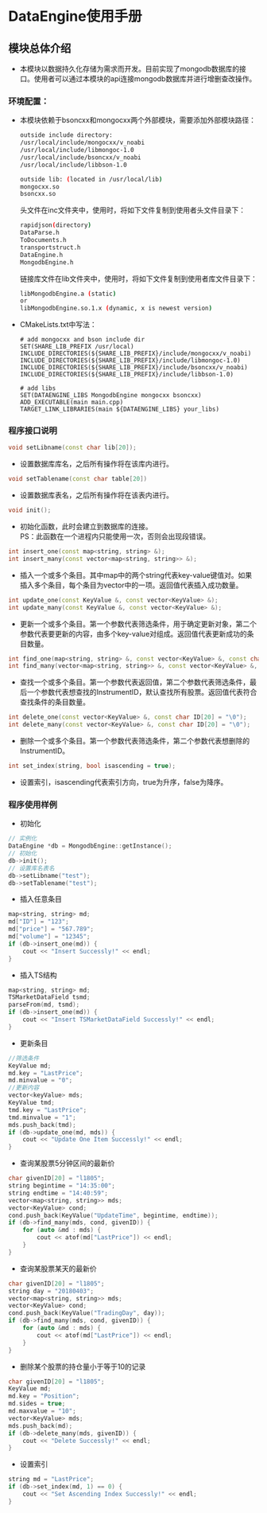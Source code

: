 # DataEngine使用手册

## 模块总体介绍

- 本模块以数据持久化存储为需求而开发。目前实现了mongodb数据库的接口。使用者可以通过本模块的api连接mongodb数据库并进行增删查改操作。

### 环境配置：

- 本模块依赖于bsoncxx和mongocxx两个外部模块，需要添加外部模块路径：

  ~~~bash
  outside include directory:
  /usr/local/include/mongocxx/v_noabi
  /usr/local/include/libmongoc-1.0
  /usr/local/include/bsoncxx/v_noabi
  /usr/local/include/libbson-1.0

  outside lib: (located in /usr/local/lib)
  mongocxx.so
  bsoncxx.so
  ~~~

  头文件在inc文件夹中，使用时，将如下文件复制到使用者头文件目录下：

  ~~~bash
  rapidjson(directory)
  DataParse.h
  ToDocuments.h
  transportstruct.h
  DataEngine.h
  MongodbEngine.h
  ~~~

  链接库文件在lib文件夹中，使用时，将如下文件复制到使用者库文件目录下：

  ~~~bash
  libMongodbEngine.a (static)
  or
  libMongodbEngine.so.1.x (dynamic, x is newest version)
  ~~~

- CMakeLists.txt中写法：

  ```
  # add mongocxx and bson include dir
  SET(SHARE_LIB_PREFIX /usr/local)
  INCLUDE_DIRECTORIES(${SHARE_LIB_PREFIX}/include/mongocxx/v_noabi)
  INCLUDE_DIRECTORIES(${SHARE_LIB_PREFIX}/include/libmongoc-1.0)
  INCLUDE_DIRECTORIES(${SHARE_LIB_PREFIX}/include/bsoncxx/v_noabi)
  INCLUDE_DIRECTORIES(${SHARE_LIB_PREFIX}/include/libbson-1.0)

  # add libs
  SET(DATAENGINE_LIBS MongodbEngine mongocxx bsoncxx)
  ADD_EXECUTABLE(main main.cpp)
  TARGET_LINK_LIBRARIES(main ${DATAENGINE_LIBS} your_libs)
  ```

### 程序接口说明

```c++
void setLibname(const char lib[20]);
```

- 设置数据库库名，之后所有操作将在该库内进行。

```c++
void setTablename(const char table[20])
```

- 设置数据库表名，之后所有操作将在该表内进行。

```c++
void init();
```

- 初始化函数，此时会建立到数据库的连接。 <br>
  PS：此函数在一个进程内只能使用一次，否则会出现段错误。

```c++
int insert_one(const map<string, string> &);
int insert_many(const vector<map<string, string>> &);
```

- 插入一个或多个条目。其中map中的两个string代表key-value键值对。如果插入多个条目，每个条目为vector中的一项。返回值代表插入成功数量。

```c++
int update_one(const KeyValue &, const vector<KeyValue> &);
int update_many(const KeyValue &, const vector<KeyValue> &);
```

- 更新一个或多个条目。第一个参数代表筛选条件，用于确定更新对象，第二个参数代表要更新的内容，由多个key-value对组成。返回值代表更新成功的条目数量。

```c++
int find_one(map<string, string> &, const vector<KeyValue> &, const char ID[20] = "\0");
int find_many(vector<map<string, string>> &, const vector<KeyValue> &, const char ID[20] = "\0");
```

- 查找一个或多个条目。第一个参数代表返回值，第二个参数代表筛选条件，最后一个参数代表想查找的InstrumentID，默认查找所有股票。返回值代表符合查找条件的条目数量。

```c++
int delete_one(const vector<KeyValue> &, const char ID[20] = "\0");
int delete_many(const vector<KeyValue> &, const char ID[20] = "\0");
```

- 删除一个或多个条目。第一个参数代表筛选条件，第二个参数代表想删除的InstrumentID。

```c++
int set_index(string, bool isascending = true);
```

- 设置索引，isascending代表索引方向，true为升序，false为降序。

### 程序使用样例

- 初始化

~~~c++
// 实例化
DataEngine *db = MongodbEngine::getInstance();
// 初始化
db->init();
// 设置库名表名
db->setLibname("test");
db->setTablename("test");
~~~

- 插入任意条目

~~~c++
map<string, string> md;
md["ID"] = "123";
md["price"] = "567.789";
md["volume"] = "12345";
if (db->insert_one(md)) {
    cout << "Insert Successly!" << endl;
}
~~~

- 插入TS结构

~~~c++
map<string, string> md;
TSMarketDataField tsmd;
parseFrom(md, tsmd);
if (db->insert_one(md)) {
    cout << "Insert TSMarketDataField Successly!" << endl;
}
~~~

- 更新条目

~~~c++
//筛选条件
KeyValue md;
md.key = "LastPrice";
md.minvalue = "0";
//更新内容
vector<keyValue> mds;
KeyValue tmd;
tmd.key = "LastPrice";
tmd.minvalue = "1";
mds.push_back(tmd);
if (db->update_one(md, mds)) {
	cout << "Update One Item Successly!" << endl;
}
~~~

- 查询某股票5分钟区间的最新价

~~~c++
char givenID[20] = "l1805";
string begintime = "14:35:00";
string endtime = "14:40:59";
vector<map<string, string>> mds;
vector<KeyValue> cond;
cond.push_back(KeyValue("UpdateTime", begintime, endtime));
if (db->find_many(mds, cond, givenID)) {
    for (auto &md : mds) {
        cout << atof(md["LastPrice"]) << endl;
    }
}
~~~

- 查询某股票某天的最新价

~~~c++
char givenID[20] = "l1805";
string day = "20180403";
vector<map<string, string>> mds;
vector<KeyValue> cond;
cond.push_back(KeyValue("TradingDay", day));
if (db->find_many(mds, cond, givenID)) {
    for (auto &md : mds) {
        cout << atof(md["LastPrice"]) << endl;
    }
}
~~~

- 删除某个股票的持仓量小于等于10的记录

~~~c++
char givenID[20] = "l1805";
KeyValue md;
md.key = "Position";
md.sides = true;
md.maxvalue = "10";
vector<KeyValue> mds;
mds.push_back(md);
if (db->delete_many(mds, givenID)) {
	cout << "Delete Successly!" << endl;
}
~~~

- 设置索引

~~~c++
string md = "LastPrice";
if (db->set_index(md, 1) == 0) {
	cout << "Set Ascending Index Successly!" << endl;
}
~~~
